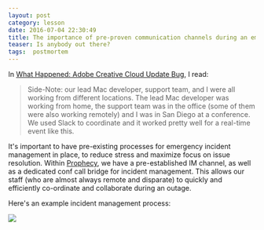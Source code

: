 ```yaml
---
layout: post
category: lesson
date: 2016-07-04 22:30:49
title: The importance of pre-proven communication channels during an emergency
teaser: Is anybody out there?
tags:  postmortem
---
```

In [What Happened: Adobe Creative Cloud Update Bug](https://www.backblaze.com/blog/adobe-creative-cloud-update-bug), I read:

> Side-Note: our lead Mac developer, support team, and I were all working from different locations. The lead Mac developer was working from home, the support team was in the office (some of them were also working remotely) and I was in San Diego at a conference. We used Slack to coordinate and it worked pretty well for a real-time event like this.

It's important to have pre-existing processes for emergency incident management in place, to reduce stress and maximize focus on issue resolution. Within [Prophecy](http://www.prophecy.net.nz), we have a pre-established IM channel, as well as a dedicated conf call bridge for incident management. This allows our staff (who are almost always remote and disparate) to quickly and efficiently co-ordinate and collaborate during an outage. 

Here's an example incident management process:

![](https://www.funkypenguin.co.nz/images/basic-incident-management-process.jpg)